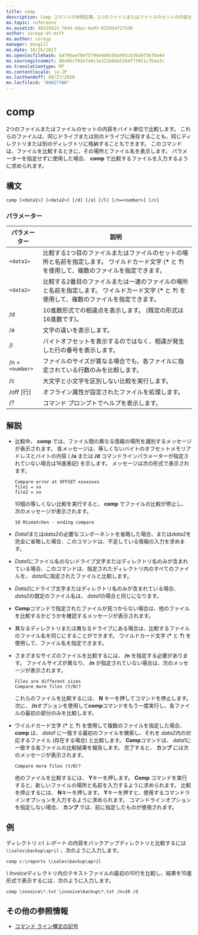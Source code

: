 ```yaml
---
title: comp
description: Comp コマンドの参照記事。2つのファイルまたはファイルのセットの内容をバイト単位で比較します。
ms.topic: reference
ms.assetid: 40319d23-704d-4da1-be93-8259547275d0
author: coreyp-at-msft
ms.author: coreyp
manager: dongill
ms.date: 10/16/2017
ms.openlocfilehash: bd796aef8ef5794e4d8c09a995cb39a9756fb444
ms.sourcegitcommit: 96d46c702e7a9c3a321bbbb5284f73911c7baa3c
ms.translationtype: MT
ms.contentlocale: ja-JP
ms.lasthandoff: 08/27/2020
ms.locfileid: "89027780"
---
```

# <a name="comp"></a>comp

2つのファイルまたはファイルのセットの内容をバイト単位で比較します。 これらのファイルは、同じドライブまたは別のドライブに保存することも、同じディレクトリまたは別のディレクトリに格納することもできます。 このコマンドは、ファイルを比較するときに、その場所とファイル名を表示します。 パラメーターを指定せずに使用した場合、 **comp** で比較するファイルを入力するように求められます。

## <a name="syntax"></a>構文

```
comp [<data1>] [<data2>] [/d] [/a] [/l] [/n=<number>] [/c]
```

### <a name="parameters"></a>パラメーター

| パラメーター | 説明 |
| --------- | ----------- |
| `<data1>` | 比較する1つ目のファイルまたはファイルのセットの場所と名前を指定します。 ワイルドカード文字 (**&#42;** と **?**) を使用して、複数のファイルを指定できます。 |
| `<data2>` | 比較する2番目のファイルまたは一連のファイルの場所と名前を指定します。 ワイルドカード文字 (**&#42;** と **?**) を使用して、複数のファイルを指定できます。 |
| /d | 10進数形式での相違点を表示します。 (既定の形式は16進数です)。 |
| /a | 文字の違いを表示します。 |
| /l | バイトオフセットを表示するのではなく、相違が発生した行の番号を表示します。 |
| /n =`<number>` | ファイルのサイズが異なる場合でも、各ファイルに指定されている行数のみを比較します。 |
| /c | 大文字と小文字を区別しない比較を実行します。 |
| /off [行] | オフライン属性が設定されたファイルを処理します。 |
| /? | コマンド プロンプトでヘルプを表示します。 |

## <a name="remarks"></a>解説

- 比較中、 **comp** では、ファイル間の異なる情報の場所を識別するメッセージが表示されます。 各メッセージは、等しくないバイトのオフセットメモリアドレスとバイトの内容 ( **/a** または **/d** コマンドラインパラメーターが指定されていない場合は16進表記) を示します。 メッセージは次の形式で表示されます。

    ```
    Compare error at OFFSET xxxxxxxx
    file1 = xx
    file2 = xx
    ```

    10個の等しくない比較を実行すると、 **comp** でファイルの比較が停止し、次のメッセージが表示されます。

    `10 Mismatches - ending compare`

- *Data1*または*data2*の必要なコンポーネントを省略した場合、または*data2*を完全に省略した場合、このコマンドは、不足している情報の入力を求めます。

- *Data1*にファイル名のないドライブ文字またはディレクトリ名のみが含まれている場合、このコマンドは、指定されたディレクトリ内のすべてのファイルを、 *data1*に指定されたファイルと比較します。

- *Data2*にドライブ文字またはディレクトリ名のみが含まれている場合、 *data2*の既定のファイル名は、 *data1*の場合と同じになります。

- **Comp**コマンドで指定されたファイルが見つからない場合は、他のファイルを比較するかどうかを確認するメッセージが表示されます。

- 異なるディレクトリまたは異なるドライブにある場合は、比較するファイルのファイル名を同じにすることができます。 ワイルドカード文字 (**&#42;** と **?**) を使用して、ファイル名を指定できます。

- さまざまなサイズのファイルを比較するには、 **/n** を指定する必要があります。 ファイルサイズが異なり、 **/n** が指定されていない場合は、次のメッセージが表示されます。

    ```
    Files are different sizes
    Compare more files (Y/N)?
    ```

    これらのファイルを比較するには、 **N** キーを押してコマンドを停止します。 次に、 **/n**オプションを使用して**comp**コマンドをもう一度実行し、各ファイルの最初の部分のみを比較します。

- ワイルドカード文字 (**&#42;** と **?**) を使用して複数のファイルを指定した場合、 **comp** は、 *data1* に一致する最初のファイルを検索し、それを *data2*内の対応するファイル (存在する場合) と比較します。 **Comp**コマンドは、 *data1*に一致する各ファイルの比較結果を報告します。 完了すると、 **カンプ** には次のメッセージが表示されます。

    `Compare more files (Y/N)?`

    他のファイルを比較するには、 **Y**キーを押します。 **Comp** コマンドを実行すると、新しいファイルの場所と名前を入力するように求められます。 比較を停止するには、 **N**キーを押します。 **Y**キーを押すと、使用するコマンドラインオプションを入力するように求められます。 コマンドラインオプションを指定しない場合、 **カンプ** では、前に指定したものが使用されます。

## <a name="examples"></a>例

ディレクトリ *c:\ レポート* の内容をバックアップディレクトリと比較するには `\\sales\backup\april` 、次のように入力します。

```
comp c:\reports \\sales\backup\april
```

*\ Invoice*ディレクトリ内のテキストファイルの最初の10行を比較し、結果を10進形式で表示するには、次のように入力します。

```
comp \invoice\*.txt \invoice\backup\*.txt /n=10 /d
```

## <a name="additional-references"></a>その他の参照情報

- [コマンド ライン構文の記号](command-line-syntax-key.md)